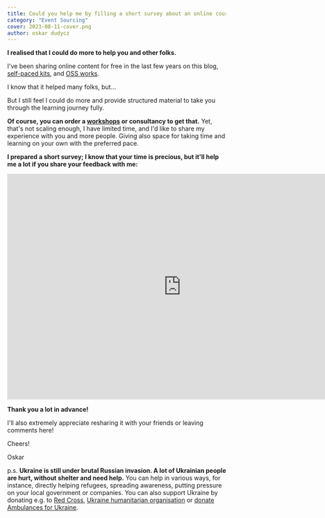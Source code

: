 ```yaml
---
title: Could you help me by filling a short survey about an online course?
category: "Event Sourcing"
cover: 2023-08-11-cover.png
author: oskar dudycz
---
```


**I realised that I could do more to help you and other folks.**

I've been sharing online content for free in the last few years on this blog, [self-paced kits](/en/introduction_to_event_sourcing/), and [OSS works](https://github.com/oskardudycz). 

I know that it helped many folks, but...

But I still feel I could do more and provide structured material to take you through the learning journey fully. 

**Of course, you can order a [workshops](/en/training) or consultancy to get that.** Yet, that's not scaling enough, I have limited time, and I'd like to share my experience with you and more people. Giving also space for taking time and learning on your own with the preferred pace.

**I prepared a short survey; I know that your time is precious, but it'll help me a lot if you share your feedback with me:**

<iframe src="https://docs.google.com/forms/d/e/1FAIpQLSfRdu5w_jMfbcuo25aWHaU75fTemMNAo6Tuuuw87zgP1VKKGA/viewform?embedded=true" width="800" height="520" frameborder="0" marginheight="0" marginwidth="0">Loading</iframe>

**Thank you a lot in advance!**

I'll also extremely appreciate resharing it with your friends or leaving comments here!

Cheers!

Oskar

p.s. **Ukraine is still under brutal Russian invasion. A lot of Ukrainian people are hurt, without shelter and need help.** You can help in various ways, for instance, directly helping refugees, spreading awareness, putting pressure on your local government or companies. You can also support Ukraine by donating e.g. to [Red Cross](https://www.icrc.org/pl/donate/ukraine), [Ukraine humanitarian organisation](https://savelife.in.ua/pl/donate/) or [donate Ambulances for Ukraine](https://www.gofundme.com/f/help-to-save-the-lives-of-civilians-in-a-war-zone).
